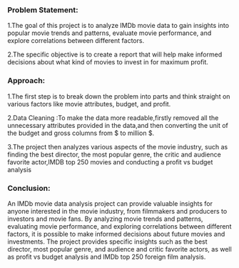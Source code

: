 ### **Problem Statement**:

1.The goal of this project is to analyze IMDb movie data to gain insights into popular movie trends and patterns, evaluate movie performance, and explore correlations between different factors.

2.The specific objective is to create a report that will help make informed decisions about what kind of movies to invest in for maximum profit.


### **Approach**:

1.The first step is to break down the problem into parts and think straight on various factors like movie attributes, budget, and profit.

2.Data Cleaning :To make the data more readable,firstly removed all the unnecessary attributes provided in the data,and then converting the unit of the budget and gross columns from $ to million $.

3.The project then analyzes various aspects of the movie industry, such as finding the best director, the most popular genre, the critic and audience favorite actor,IMDB top 250 movies and conducting a profit vs budget analysis

### **Conclusion**:

An IMDb movie data analysis project can provide valuable insights for anyone interested in the movie industry, from filmmakers and producers to investors and movie fans.
By analyzing movie trends and patterns, evaluating movie performance, and exploring correlations between different factors, it is possible to make informed decisions about future movies and investments.
The project provides specific insights such as the best director, most popular genre, and audience and critic favorite actors, as well as profit vs budget analysis and IMDb top 250 foreign film analysis.
